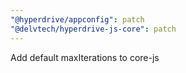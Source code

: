 ```yaml
---
"@hyperdrive/appconfig": patch
"@delvtech/hyperdrive-js-core": patch
---
```


Add default maxIterations to core-js

